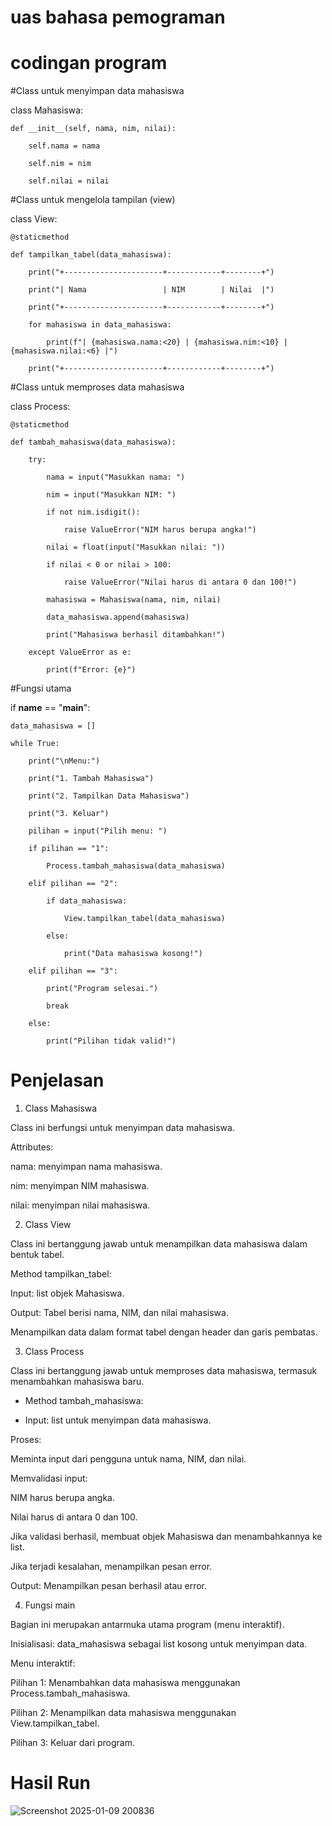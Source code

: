 # uas bahasa pemograman

# codingan program

#Class untuk menyimpan data mahasiswa

class Mahasiswa:

    def __init__(self, nama, nim, nilai):
    
        self.nama = nama
        
        self.nim = nim
        
        self.nilai = nilai

#Class untuk mengelola tampilan (view)

class View:

    @staticmethod
    
    def tampilkan_tabel(data_mahasiswa):
    
        print("+----------------------+------------+--------+")
        
        print("| Nama                 | NIM        | Nilai  |")
        
        print("+----------------------+------------+--------+")
        
        for mahasiswa in data_mahasiswa:
        
            print(f"| {mahasiswa.nama:<20} | {mahasiswa.nim:<10} | {mahasiswa.nilai:<6} |")
        
        print("+----------------------+------------+--------+")

#Class untuk memproses data mahasiswa

class Process:

    @staticmethod
    
    def tambah_mahasiswa(data_mahasiswa):
    
        try:
        
            nama = input("Masukkan nama: ")
            
            nim = input("Masukkan NIM: ")
            
            if not nim.isdigit():
            
                raise ValueError("NIM harus berupa angka!")

            nilai = float(input("Masukkan nilai: "))
            
            if nilai < 0 or nilai > 100:
            
                raise ValueError("Nilai harus di antara 0 dan 100!")

            mahasiswa = Mahasiswa(nama, nim, nilai)
            
            data_mahasiswa.append(mahasiswa)
            
            print("Mahasiswa berhasil ditambahkan!")
        
        except ValueError as e:
            
            print(f"Error: {e}")

#Fungsi utama

if __name__ == "__main__":

    data_mahasiswa = []
    
    while True:
    
        print("\nMenu:")
        
        print("1. Tambah Mahasiswa")
        
        print("2. Tampilkan Data Mahasiswa")
        
        print("3. Keluar")

        pilihan = input("Pilih menu: ")
       
        if pilihan == "1":
          
            Process.tambah_mahasiswa(data_mahasiswa)
      
        elif pilihan == "2":
           
            if data_mahasiswa:
               
                View.tampilkan_tabel(data_mahasiswa)
          
            else:
              
                print("Data mahasiswa kosong!")
     
        elif pilihan == "3":
           
            print("Program selesai.")
            
            break
      
        else:
        
            print("Pilihan tidak valid!")

 # Penjelasan
 1. Class Mahasiswa
    
Class ini berfungsi untuk menyimpan data mahasiswa.

Attributes:

nama: menyimpan nama mahasiswa.

nim: menyimpan NIM mahasiswa.

nilai: menyimpan nilai mahasiswa.

2. Class View

Class ini bertanggung jawab untuk menampilkan data mahasiswa dalam bentuk tabel.

Method tampilkan_tabel:

Input: list objek Mahasiswa.

Output: Tabel berisi nama, NIM, dan nilai mahasiswa.

Menampilkan data dalam format tabel dengan header dan garis pembatas.

3. Class Process
   
Class ini bertanggung jawab untuk memproses data mahasiswa, termasuk menambahkan mahasiswa baru.

- Method tambah_mahasiswa:

- Input: list untuk menyimpan data mahasiswa.

Proses:

Meminta input dari pengguna untuk nama, NIM, dan nilai.

Memvalidasi input:

NIM harus berupa angka.

Nilai harus di antara 0 dan 100.

Jika validasi berhasil, membuat objek Mahasiswa dan menambahkannya ke list.

Jika terjadi kesalahan, menampilkan pesan error.

Output: Menampilkan pesan berhasil atau error.

4. Fungsi main

Bagian ini merupakan antarmuka utama program (menu interaktif).


Inisialisasi: data_mahasiswa sebagai list kosong untuk menyimpan data.

Menu interaktif:

Pilihan 1: Menambahkan data mahasiswa menggunakan Process.tambah_mahasiswa.

Pilihan 2: Menampilkan data mahasiswa menggunakan View.tampilkan_tabel.

Pilihan 3: Keluar dari program.

# Hasil Run

![Screenshot 2025-01-09 200836](https://github.com/user-attachments/assets/f42baf23-57ae-4e7a-adcb-7d378536cc17)
